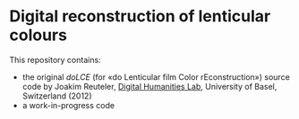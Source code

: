 # Digital reconstruction of lenticular colours

This repository contains:

- the original _doLCE_ (for «do Lenticular film Color rEconstruction») source code by Joakim Reuteler, [Digital Humanities Lab](http://dhlab.unibas.ch/dolce/), University of Basel, Switzerland (2012)
- a work-in-progress code
